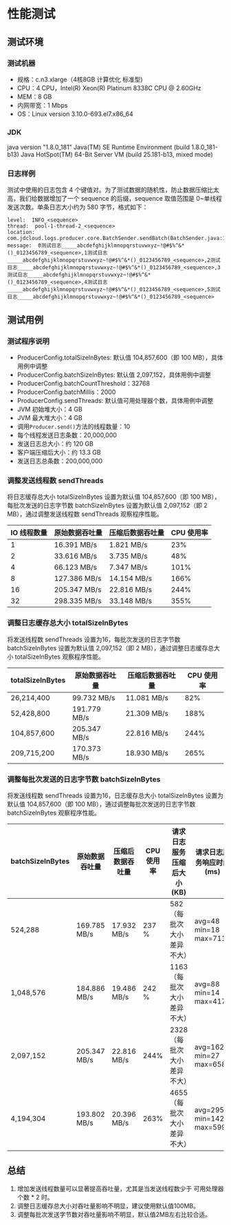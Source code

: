 # 性能测试

## 测试环境
### 测试机器
* 规格：c.n3.xlarge（4核8GB 计算优化 标准型)
* CPU：4 CPU，Intel(R) Xeon(R) Platinum 8338C CPU @ 2.60GHz
* MEM：8 GB
* 内网带宽：1 Mbps
* OS：Linux version 3.10.0-693.el7.x86_64

### JDK
java version "1.8.0_181"
Java(TM) SE Runtime Environment (build 1.8.0_181-b13)
Java HotSpot(TM) 64-Bit Server VM (build 25.181-b13, mixed mode)

### 日志样例
测试中使用的日志包含 4 个键值对。为了测试数据的随机性，防止数据压缩比太高，我们给数据增加了一个 sequence 的后缀，sequence 取值范围是 0~单线程发送次数。单条日志大小约为 580 字节，格式如下：
``` 
level:  INFO_<sequence>
thread:  pool-1-thread-2_<sequence>
location:  com.jdcloud.logs.producer.core.BatchSender.sendBatch(BatchSender.java:117)_<sequence>
message:  0测试日志_____abcdefghijklmnopqrstuvwxyz~!@#$%^&*()_0123456789_<sequence>,1测试日志_____abcdefghijklmnopqrstuvwxyz~!@#$%^&*()_0123456789_<sequence>,2测试日志_____abcdefghijklmnopqrstuvwxyz~!@#$%^&*()_0123456789_<sequence>,3测试日志_____abcdefghijklmnopqrstuvwxyz~!@#$%^&*()_0123456789_<sequence>,4测试日志_____abcdefghijklmnopqrstuvwxyz~!@#$%^&*()_0123456789_<sequence>,5测试日志_____abcdefghijklmnopqrstuvwxyz~!@#$%^&*()_0123456789_<sequence>
```

## 测试用例

### 测试程序说明
* ProducerConfig.totalSizeInBytes: 默认值 104,857,600（即 100 MB），具体用例中调整
* ProducerConfig.batchSizeInBytes: 默认值 2,097,152，具体用例中调整
* ProducerConfig.batchCountThreshold：32768
* ProducerConfig.batchMillis：2000
* ProducerConfig.sendThreads: 默认值可用处理器个数，具体用例中调整
* JVM 初始堆大小：4 GB
* JVM 最大堆大小：4 GB
* 调用`Producer.send()`方法的线程数量：10
* 每个线程发送日志条数：20,000,000
* 发送日志总大小：约 120 GB
* 客户端压缩后大小：约 13.3 GB
* 发送日志总条数：200,000,000

### 调整发送线程数 sendThreads
将日志缓存总大小 totalSizeInBytes 设置为默认值 104,857,600（即 100 MB），每批次发送的日志字节数 batchSizeInBytes 设置为默认值 2,097,152（即 2 MB），通过调整发送线程数 sendThreads 观察程序性能。

| IO 线程数量 | 原始数据吞吐量 | 压缩后数据吞吐量 | CPU 使用率 |
| -------- | -------- | -------- | -------- |
| 1 | 16.391 MB/s | 1.821 MB/s | 23% |
| 2 | 33.616 MB/s | 3.735 MB/s | 48% |
| 4 | 66.123 MB/s | 7.347 MB/s | 101% |
| 8 | 127.386 MB/s | 14.154 MB/s | 166% |
| 16 | 205.347 MB/s | 22.816 MB/s | 244% |
| 32 | 298.335 MB/s | 33.148 MB/s | 355% |

### 调整日志缓存总大小 totalSizeInBytes
将发送线程数 sendThreads 设置为16，每批次发送的日志字节数 batchSizeInBytes 设置为默认值 2,097,152（即 2 MB），通过调整日志缓存总大小 totalSizeInBytes 观察程序性能。

| totalSizeInBytes | 原始数据吞吐量 | 压缩后数据吞吐量 | CPU 使用率 |
| -------- | -------- | -------- | -------- |
| 26,214,400 | 99.732 MB/s | 11.081 MB/s | 82% |
| 52,428,800 | 191.779 MB/s | 21.309 MB/s | 188% |
| 104,857,600 | 205.347 MB/s | 22.816 MB/s | 244% |
| 209,715,200 | 170.373 MB/s | 18.930 MB/s | 265% |

### 调整每批次发送的日志字节数 batchSizeInBytes
将发送线程数 sendThreads 设置为16，日志缓存总大小 totalSizeInBytes 设置为默认值 104,857,600（即 100 MB），通过调整每批次发送的日志字节数 batchSizeInBytes 观察程序性能。

| batchSizeInBytes | 原始数据吞吐量 | 压缩后数据吞吐量 | CPU 使用率 | 请求日志服务压缩后大小(KB) | 请求日志服务响应时间(ms) |
| -------- | -------- | -------- | -------- | -------- | -------- |
| 524,288 | 169.785 MB/s | 17.932 MB/s | 237 % | 582（每批次大小差异不大） | avg=48 min=18 max=7113 |
| 1,048,576 | 184.886 MB/s | 19.486 MB/s | 242 % | 1163（每批次大小差异不大） | avg=88 min=14 max=4178 |
| 2,097,152 | 205.347 MB/s | 22.816 MB/s | 244% | 2328（每批次大小差异不大） | avg=162 min=27 max=6581 |
| 4,194,304 | 193.802 MB/s | 20.396 MB/s | 263% | 4655（每批次大小差异不大） | avg=295 min=142 max=5994 |

## 总结
1. 增加发送线程数量可以显著提高吞吐量，尤其是当发送线程数少于 可用处理器个数 * 2 时。
2. 调整日志缓存总大小对吞吐量影响不明显，建议使用默认值100MB。
3. 调整每批次发送字节数对吞吐量影响不明显，默认值2MB左右比较合适。
